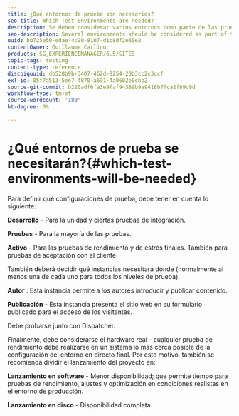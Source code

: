 ```yaml
---
title: ¿Qué entornos de prueba son necesarios?
seo-title: Which Test Environments are needed?
description: Se deben considerar varios entornos como parte de las pruebas
seo-description: Several environments should be considered as part of testing
uuid: bb725e50-edae-4c20-8107-d1c8df2e60e2
contentOwner: Guillaume Carlino
products: SG_EXPERIENCEMANAGER/6.5/SITES
topic-tags: testing
content-type: reference
discoiquuid: db528b9b-3407-462d-8254-20b3cc2c3ccf
exl-id: 05f7a513-5ee7-4870-a691-4a0602e0cbb2
source-git-commit: b220adf6fa3e9faf94389b9a9416b7fca2f89d9d
workflow-type: tm+mt
source-wordcount: '180'
ht-degree: 0%

---
```


# ¿Qué entornos de prueba se necesitarán?{#which-test-environments-will-be-needed}

Para definir qué configuraciones de prueba, debe tener en cuenta lo siguiente:

**Desarrollo** - Para la unidad y ciertas pruebas de integración.

**Pruebas** - Para la mayoría de las pruebas.

**Activo** - Para las pruebas de rendimiento y de estrés finales. También para pruebas de aceptación con el cliente.

También deberá decidir qué instancias necesitará donde (normalmente al menos una de cada uno para todos los niveles de prueba):

**Autor** : Esta instancia permite a los autores introducir y publicar contenido.

**Publicación** - Esta instancia presenta el sitio web en su formulario publicado para el acceso de los visitantes.

Debe probarse junto con Dispatcher.

Finalmente, debe considerarse el hardware real - cualquier prueba de rendimiento debe realizarse en un sistema lo más cerca posible de la configuración del entorno en directo final. Por este motivo, también se recomienda dividir el lanzamiento del proyecto en:

**Lanzamiento en software** - Menor disponibilidad; que permite tiempo para pruebas de rendimiento, ajustes y optimización en condiciones realistas en el entorno de producción.

**Lanzamiento en disco** - Disponibilidad completa.
